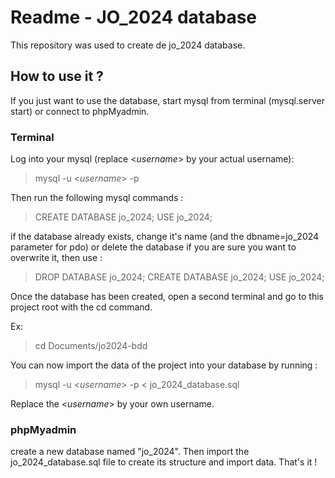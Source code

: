 # Readme - JO_2024 database

This repository was used to create de jo_2024 database.

## How to use it ?

If you just want to use the database, start mysql from terminal (mysql.server start) or connect to phpMyadmin.

### Terminal

Log into your mysql (replace <*username*> by your actual username): 

> mysql -u <*username*> -p 


Then run the following mysql commands : 

>CREATE DATABASE jo_2024;
>USE jo_2024;

if the database already exists, change it's name (and the dbname=jo_2024 parameter for pdo) or delete the database if you are sure you want to overwrite it, then use :

>DROP DATABASE jo_2024;
>CREATE DATABASE jo_2024;
>USE jo_2024;

Once the database has been created, open a second terminal and go to this project root with the cd command.

Ex: 
> cd Documents/jo2024-bdd

You can now import the data of the project into your database by running : 

>mysql -u <*username*> -p < jo_2024_database.sql

Replace the <*username*> by your own username.





### phpMyadmin

create a new database named "jo_2024".
Then import the jo_2024_database.sql file to create its structure and import data.
That's it !


